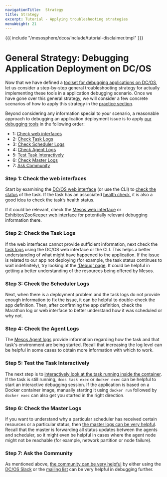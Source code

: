 ```yaml
---
navigationTitle:  Strategy
title: Strategy
excerpt: Tutorial - Applying troubleshooting strategies
menuWeight: 21
---
```

{{{ include "/mesosphere/dcos/include/tutorial-disclaimer.tmpl" }}}

<a name=strategy></a>

# General Strategy: Debugging Application Deployment on DC/OS

Now that we have defined a [toolset for debugging applications on DC/OS](#tools), let us consider a step-by-step general troubleshooting strategy for actually implementing these tools in a application debugging scenario. Once we have gone over this general strategy, we will consider a few concrete scenarios of how to apply this strategy in the [practice section](/mesosphere/dcos/1.13/tutorials/dcos-debug/scenarios/).

Beyond considering any information special to your scenario, a reasonable approach to debugging an application deployment issue is to apply [our debugging tools](#tools) in the following order:

- 1: [Check web interfaces](#GUI-strat)
- 2: [Check Task Logs](#task-strat)
- 3: [Check Scheduler Logs](#schedule-strat)
- 4: [Check Agent Logs](#agent-strat)
- 5: [Test Task Interactively](#interactive-strat)
- 6: [Check Master Logs](#master-strat)
- 7: [Ask Community](#community-strat)


<a name="GUI-strat"></a>

### Step 1: Check the web interfaces

Start by examining the [DC/OS web interface](#dcos-ui) (or use the CLI) to [check the status](/mesosphere/dcos/latest/deploying-services/task-handling/) of the task. If the task has an associated [health check](/mesosphere/dcos/latest/deploying-services/creating-services/health-checks/), it is also a good idea to check the task’s health status.

If it could be relevant, check the [Mesos web interface](/mesosphere/dcos/1.13/tutorials/dcos-debug/tools/#mesos-ui) or [Exhibitor/ZooKeeper web interface](/mesosphere/dcos/1.13/tutorials/dcos-debug/tools/#zoo-ui) for potentially relevant debugging information there.

<a name="task-strat"></a>

### Step 2: Check the Task Logs

If the web interfaces cannot provide sufficient information, next check the [task logs](/mesosphere/dcos/1.13/tutorials/dcos-debug/tools/#task-logs) using the DC/OS web interface or the CLI. This helps a better understanding of what might have happened to the application. If the issue is related to our app not deploying (for example, the task status continues to wait indefinitely), try looking at the ['Debug' page](/mesosphere/dcos/1.13/monitoring/debugging/gui-debugging/#debugging-page). It could be helpful in getting a better understanding of the resources being offered by Mesos.

<a name="schedule-strat"></a>

### Step 3: Check the Scheduler Logs

Next, when there is a deployment problem and the task logs do not provide enough information to fix the issue, it can be helpful to double-check the app definition. Then, after confirming the app definition, check the Marathon log or web interface to better understand how it was scheduled or why not.

<a name="agent-strat"></a>

### Step 4: Check the Agent Logs

The [Mesos Agent logs](/mesosphere/dcos/1.13/tutorials/dcos-debug/tools/#mesos-agent-logs) provide information regarding how the task and that task's environment are being started. Recall that increasing the log level can be helpful in some cases to obtain more information with which to work.

<a name="interactive-strat"></a>

### Step 5: Test the Task Interactively

The next step is to [interactively look at the task running inside the container](/mesosphere/dcos/1.13/tutorials/dcos-debug//tools/#interactive). If the task is still running, `dcos task exec` or `docker exec` can be helpful to start an interactive debugging session. If the application is based on a Docker container image, manually starting it using `docker run` followed by `docker exec` can also get you started in the right direction.

<a name="master-strat"></a>

### Step 6: Check the Master Logs

If you want to understand why a particular scheduler has received certain resources or a particular status, then [the master logs can be very helpful](/mesosphere/dcos/1.13/tutorials/dcos-debug/tools/#master-logs). Recall that the master is forwarding all status updates between the agents and scheduler, so it might even be helpful in cases where the agent node might not be reachable (for example, network partition or node failure).

<a name="community-strat"></a>

### Step 7:  Ask the Community

As mentioned above, [the community can be very helpful](/mesosphere/dcos/1.13/tutorials/dcos-debug/tools/#community) by either using the [DC/OS Slack](http://chat.dcos.io/?_ga=2.29995196.285985511.1525709518-600356888.1525372520) or the [mailing list](https://groups.google.com/a/dcos.io/forum/#!forum/users) can be very helpful in debugging further.
